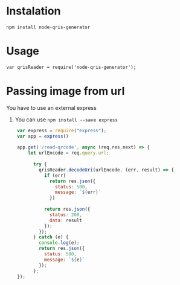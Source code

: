 # Instalation
```
npm install node-qris-generator
```

# Usage
```
var qrisReader = require('node-qris-generator');
```

# Passing image from url
You have to use an external express
1.	You can use `npm install --save express`
```javascript
    var express = require("express");
    var app = express()
    
    app.get('/read-qrcode', async (req,res,next) => {
        let urlEncode = req.query.url;
    
          try {
            qrisReader.decodeUri(urlEncode, (err, result) => {
              if (err)
                return res.json({
                  status: 500,
                  message: `${err}`
                })
        
              return res.json({
                status: 200,
                data: result
              });
            });
          } catch (e) {
            console.log(e);
            return res.json({
              status: 500,
              message: `${e}`
            });
          };
    });
```